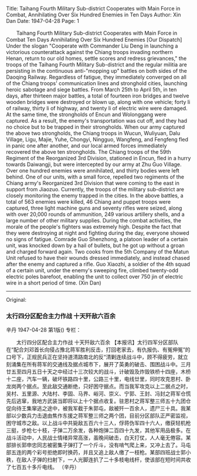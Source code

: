 Title: Taihang Fourth Military Sub-district Cooperates with Main Force in Combat, Annihilating Over Six Hundred Enemies in Ten Days
Author: Xin Dan
Date: 1947-04-28
Page: 1

　　Taihang Fourth Military Sub-district Cooperates with Main Force in Combat
    Ten Days Annihilating Over Six Hundred Enemies
    [Our Dispatch] Under the slogan "Cooperate with Commander Liu Deng in launching a victorious counterattack against the Chiang troops invading northern Henan, return to our old homes, settle scores and redress grievances," the troops of the Taihang Fourth Military Sub-district and the regular militia are persisting in the continuous anti-"mopping up" battles on both sides of the Daoqing Railway. Regardless of fatigue, they immediately converged on all of the Chiang troops' communication lines and stronghold cities, launching heroic sabotage and siege battles. From March 25th to April 5th, in ten days, after thirteen major battles, a total of fourteen iron bridges and twelve wooden bridges were destroyed or blown up, along with one vehicle; forty li of railway, thirty li of highway, and twenty li of electric wire were damaged. At the same time, the strongholds of Encun and Wolonggang were captured. As a result, the enemy's transportation was cut off, and they had no choice but to be trapped in their strongholds. When our army captured the above two strongholds, the Chiang troops in Wucun, Wuliyuan, Dalu Village, Ligu, Majie, Yuhe, Chongyi, Ningguo, Wangfeng, and Fengfeng fled in panic one after another, and our local armed forces immediately recovered the above ten strongholds. The Chiang troops of the 59th Regiment of the Reorganized 3rd Division, stationed in Encun, fled in a hurry towards Daiwangji, but were intercepted by our army at Zhu Guo Village. Over one hundred enemies were annihilated, and thirty bodies were left behind. One of our units, with a small force, repelled two regiments of the Chiang army's Reorganized 3rd Division that were coming to the east in support from Jiaozuo. Currently, the troops of the military sub-district are closely monitoring the enemy trapped in the cities. In the above battles, a total of 563 enemies were killed, 46 Chiang and puppet troops were captured, three light machine guns and seventy rifles were seized, along with over 20,000 rounds of ammunition, 249 various artillery shells, and a large number of other military supplies. During the combat activities, the morale of the people's fighters was extremely high. Despite the fact that they were destroying at night and fighting during the day, everyone showed no signs of fatigue. Comrade Guo Shenzhong, a platoon leader of a certain unit, was knocked down by a hail of bullets, but he got up without a groan and charged forward again. Two cooks from the 5th Company of the Matun Unit refused to have their wounds dressed immediately, and instead chased after the enemy and captured a rifle. Guo Xiaozhi, a soldier of the 4th squad of a certain unit, under the enemy's sweeping fire, climbed twenty-odd electric poles barefoot, enabling the unit to collect over 750 jin of electric wire in a short period of time.
                                                      (Xin Dan)



<hr /> 

Original: 


### 太行四分区配合主力作战  十天歼敌六百余
辛丹
1947-04-28
第1版()
专栏：

　　太行四分区配合主力作战
    十天歼敌六百余
    【本报讯】太行四军分区部队在“配合刘邓首长向侵占豫北蒋军胜利反击，打回老家去，有仇报仇、有冤伸冤”的口号下，正规民兵正在坚持道清路南北的反“清剿连续战斗中，顾不得疲劳，就立刻涌集在所有蒋军的交通线及据点城市下，展开了英勇的破击、围困战斗中。三月廿五至四月五日十天之中经过十三次较大的战斗，计破毁及炸毁铁桥十四座，木桥十二座，汽车一辆，破坏铁路四十里，公路三十里，电线廿里，同时攻克恩村、卧龙岗两个据点。至此敌交通断绝，只好困守据点。而当我军攻克以上二据点之时，吴村、五里源、大陆村、李固、马界、峪河、崇义、宁郭、王封、冯封之蒋军仓慌先后逃窜，我地方武装当即将以上十个据点收复。驻恩村之蒋军整三师五十九团仓促向待王集窜逃之途中，被我军截于朱郭屯，敌被歼一百余人，遗尸三十具。我某部以少数兵力击退由焦作东援之蒋军整三师之两个团，目前分区部队正严密监视，困守城市之敌。以上战斗中共毙敌五百六十三人，俘蒋伪军四十六人，缴获轻机枪三挺，步枪七十枝，子弹二万余发，各种炮弹二百四十九发，其他军用品极多。在战斗活动中，人民战士情绪异常高涨，虽晚间破击，白天打仗，人人毫无倦容。某部排长郭申忠同志被密集子弹打了一个斤斗，没有啃气爬上来，又冲上去了。马屯部五连的两个彩号拒绝即时换药，并且又追上敌人缴了一枝枪。某部四班战士郭小秩，在敌人子弹的扫射下，一人光脚连扒了二十多枝电线杆，使该部在短时间共收了七百五十多斤电线。
                                                      （辛丹）
